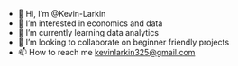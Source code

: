 - 👋 Hi, I’m @Kevin-Larkin
- 👀 I’m interested in economics and data
- 🌱 I’m currently learning data analytics
- 💞️ I’m looking to collaborate on beginner friendly projects
- 📫 How to reach me kevinlarkin325@gmail.com

<!---
Kevin-Larkin/Kevin-Larkin is a ✨ special ✨ repository because its `README.md` (this file) appears on your GitHub profile.
You can click the Preview link to take a look at your changes.
--->

